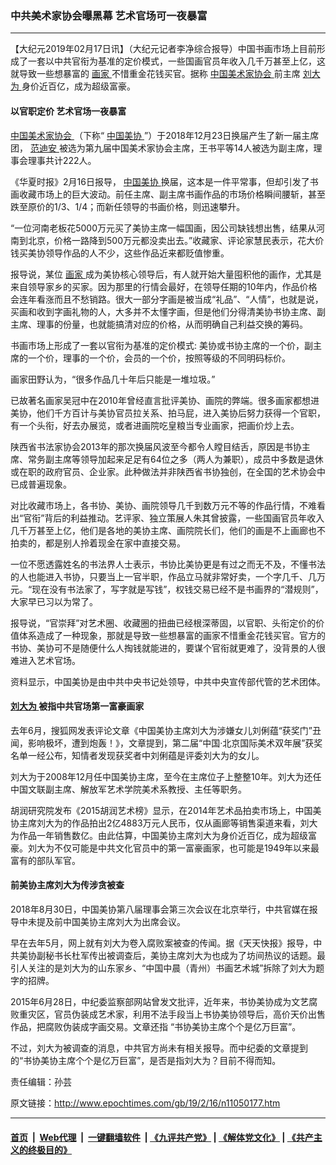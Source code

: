 ### 中共美术家协会曝黑幕 艺术官场可一夜暴富
------------------------

<p>
 【大纪元2019年02月17日讯】（大纪元记者李净综合报导）中国书画市场上目前形成了一套以中共官衔为基准的定价模式，一些国画官员年收入几千万甚至上亿，这就导致一些想暴富的
 <a href="http://www.epochtimes.com/gb/tag/%E7%94%BB%E5%AE%B6.html">
  画家
 </a>
 不惜重金花钱买官。据称
 <a href="http://www.epochtimes.com/gb/tag/%E4%B8%AD%E5%9B%BD%E7%BE%8E%E6%9C%AF%E5%AE%B6%E5%8D%8F%E4%BC%9A.html">
  中国美术家协会
 </a>
 前主席
 <a href="http://www.epochtimes.com/gb/tag/%E5%88%98%E5%A4%A7%E4%B8%BA.html">
  刘大为
 </a>
 身价近百亿，成为超级富豪。
</p>
<h4>
 以官职定价 艺术官场一夜暴富
</h4>
<p>
 <a href="http://www.epochtimes.com/gb/tag/%E4%B8%AD%E5%9B%BD%E7%BE%8E%E6%9C%AF%E5%AE%B6%E5%8D%8F%E4%BC%9A.html">
  中国美术家协会
 </a>
 （下称“
 <a href="http://www.epochtimes.com/gb/tag/%E4%B8%AD%E5%9B%BD%E7%BE%8E%E5%8D%8F.html">
  中国美协
 </a>
 ”）于2018年12月23日换届产生了新一届主席团，
 <a href="http://www.epochtimes.com/gb/tag/%E8%8C%83%E8%BF%AA%E5%AE%89.html">
  范迪安
 </a>
 被选为第九届中国美术家协会主席，王书平等14人被选为副主席，理事会理事共计222人。
</p>
<p>
 《华夏时报》2月16日报导，
 <a href="http://www.epochtimes.com/gb/tag/%E4%B8%AD%E5%9B%BD%E7%BE%8E%E5%8D%8F.html">
  中国美协
 </a>
 换届，这本是一件平常事，但却引发了书画收藏市场上的巨大波动。前任主席、副主席书画作品的市场价格瞬间腰斩，甚至跌至原价的1/3、1/4；而新任领导的书画价格，则迅速攀升。
</p>
<p>
 “一位河南老板花5000万元买了美协主席一幅国画，因公司缺钱想出售，结果从河南到北京，价格一路降到500万元都没卖出去。”收藏家、评论家慧民表示，花大价钱买美协领导作品的人不少，这些作品近来都贬值惨重。
</p>
<p>
 报导说，某位
 <a href="http://www.epochtimes.com/gb/tag/%E7%94%BB%E5%AE%B6.html">
  画家
 </a>
 成为美协核心领导后，有人就开始大量囤积他的画作，尤其是来自领导家乡的买家。因为那里的行情会最好，在领导任期的10年内，作品价格会连年看涨而且不愁销路。很大一部分字画是被当成“礼品”、“人情”，也就是说，买画和收到字画礼物的人，大多并不太懂字画，但是他们分得清美协书协主席、副主席、理事的份量，也就能搞清对应的价格，从而明确自己利益交换的筹码。
</p>
<p>
 书画市场上形成了一套以官衔为基准的定价模式: 美协或书协主席的一个价，副主席的一个价，理事的一个价，会员的一个价，按照等级的不同明码标价。
</p>
<p>
 画家田野认为，“很多作品几十年后只能是一堆垃圾。”
</p>
<p>
 已故著名画家吴冠中在2010年曾经直言批评美协、画院的弊端。很多画家都想进美协，他们千方百计与美协官员拉关系、拍马屁，进入美协后努力获得一个官职，有一个头衔，好去办展览，或者进画院吃皇粮当专业画家，把画价炒上去。
</p>
<p>
 陕西省书法家协会2013年的那次换届风波至今都令人瞠目结舌，原因是书协主席、常务副主席等领导加起来足足有64位之多（两人为兼职），成员中多数是退休或在职的政府官员、企业家。此种做法并非陕西省书协独创，在全国的艺术协会中已成普遍现象。
</p>
<p>
 对比收藏市场上，各书协、美协、画院领导几千到数万元不等的作品行情，不难看出“官衔”背后的利益推动。艺评家、独立策展人朱其曾披露，一些国画官员年收入几千万甚至上亿，他们是各地的美协主席、画院院长们，他们的画是不上画廊也不拍卖的，都是别人拎着现金在家中直接交易。
</p>
<p>
 一位不愿透露姓名的书法界人士表示，书协比美协更是有过之而无不及，不懂书法的人也能进入书协，只要当上一官半职，作品立马就非常好卖，一个字几千、几万元。“现在没有书法家了，写字就是写钱”，权钱交易已经不是书画界的“潜规则”，大家早已习以为常了。
</p>
<p>
 报导说，“官崇拜”对艺术圈、收藏圈的扭曲已经根深蒂固，以官职、头衔定价的价值体系造成了一种现象，那就是导致一些想暴富的画家不惜重金花钱买官。官方的书协、美协可不是随便什么人掏钱就能进的，要谋个官衔就更难了，没背景的人很难进入艺术官场。
</p>
<p>
 资料显示，中国美协是由中共中央书记处领导，中共中央宣传部代管的艺术团体。
</p>
<h4>
 <a href="http://www.epochtimes.com/gb/tag/%E5%88%98%E5%A4%A7%E4%B8%BA.html">
  刘大为
 </a>
 被指中共官场第一富豪画家
</h4>
<p>
 去年6月，搜狐网发表评论文章《中国美协主席刘大为涉嫌女儿刘俐蕴“获奖门”丑闻，影响极坏，遭到炮轰！》，文章提到，第二届“中国·北京国际美术双年展”获奖名单一经公布，知情者发现获奖者中刘俐蕴是评委刘大为的女儿。
</p>
<p>
 刘大为于2008年12月任中国美协主席，至今在主席位子上整整10年。刘大为还任中国文联副主席、解放军艺术学院美术系教授、主任等职务。
</p>
<p>
 胡润研究院发布《2015胡润艺术榜》显示，在2014年艺术品拍卖市场上，中国美协主席刘大为的作品拍出2亿4883万元人民币，仅从画廊等销售渠道来看，刘大为作品一年销售数亿。由此估算，中国美协主席刘大为身价近百亿，成为超级富豪。刘大为不仅可能是中共文化官员中的第一富豪画家，也可能是1949年以来最富有的部队军官。
</p>
<h4>
 前美协主席刘大为传涉贪被查
</h4>
<p>
 2018年8月30日，中国美协第八届理事会第三次会议在北京举行，中共官媒在报导中未提及前中国美协主席刘大为出席会议。
</p>
<p>
 早在去年5月，网上就有刘大为卷入腐败案被查的传闻。据《天天快报》报导，中共美协副秘书长杜军传出被调查后，美协主席刘大为也成为了坊间热议的话题。最引人关注的是刘大为的山东家乡、“中国中晨（青州）书画艺术城”拆除了刘大为题字的招牌。
</p>
<p>
 2015年6月28日，中纪委监察部网站曾发文批评，近年来，书协美协成为文艺腐败重灾区，官员伪装成艺术家，利用不法手段当上书协美协领导后，高价天价出售作品，把腐败伪装成字画交易。文章还指 “书协美协主席个个是亿万巨富”。
</p>
<p>
 不过，刘大为被调查的消息，中共官方尚未有相关报导。而中纪委的文章提到的“书协美协主席个个是亿万巨富”，是否是指刘大为？目前不得而知。
</p>
<p>
 责任编辑：孙芸
</p>

原文链接：http://www.epochtimes.com/gb/19/2/16/n11050177.htm


------------------------
#### [首页](https://github.com/gfw-breaker/banned-news/blob/master/README.md) &nbsp;|&nbsp; [Web代理](https://github.com/labour-camp/helloworld) &nbsp;|&nbsp; [一键翻墙软件](https://github.com/gfw-breaker/nogfw/blob/master/README.md) &nbsp;| [《九评共产党》](https://github.com/gfw-breaker/9ping.md/blob/master/README.md#九评之一评共产党是什么) | [《解体党文化》](https://github.com/gfw-breaker/jtdwh.md/blob/master/README.md) | [《共产主义的终极目的》](https://github.com/gfw-breaker/gczydzjmd.md/blob/master/README.md)

